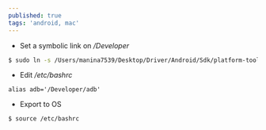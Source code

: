 ```yaml
---
published: true
tags: 'android, mac'
---
```


* Set a symbolic link on */Developer*

```bash
$ sudo ln -s /Users/manina7539/Desktop/Driver/Android/Sdk/platform-tools/adb /Developer/adb

```

* Edit */etc/bashrc*

```
alias adb='/Developer/adb'
```

* Export to OS

```bash
$ source /etc/bashrc
```
